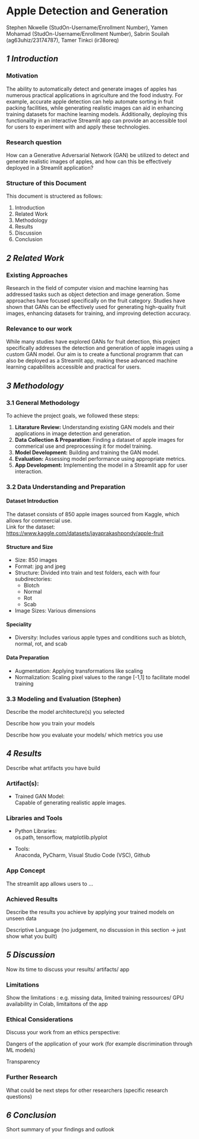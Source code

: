 # Apple Detection and Generation

Stephen Nkwelle (StudOn-Username/Enrollment Number), Yamen Mohamad (StudOn-Username/Enrollment Number), Sabrin Souilah (ag63uhiz/23174787), Tamer Tinkci (ir38oreq)

## *1 Introduction*
### Motivation
The ability to automatically detect and generate images of apples has numerous practical applications in agriculture and the food industry. For example, accurate apple detection can help automate sorting in fruit packing facilities, while generating realistic images can aid in enhancing training datasets for machine learning models. Additionally, deploying this functionality in an interactive Streamlit app can provide an accessible tool for users to experiment with and apply these technologies.

### Research question
How can a Generative Adversarial Network (GAN) be utilized to detect and generate realistic images of apples, and how can this be effectively deployed in a Streamlit application?


### Structure of this Document
This document is structered as follows:
1. Introduction
2. Related Work
3. Methodology
4. Results
5. Discussion
6. Conclusion

## *2 Related Work*

### Existing Approaches
Research in the field of computer vision and machine learning has addressed tasks such as object detection and image generation. Some approaches have focused specifically on the fruit category.
Studies have shown that GANs can be effectively used for generating high-quality fruit images, enhancing datasets for training, and improving detection accuracy.


### Relevance to our work
While many studies have explored GANs for fruit detection, this project specifically addresses the detection and generation of apple images using a custom GAN model. Our aim is to create a functional programm that can also be deployed as a Streamlit app, making these advanced machine learning capabiliteis accessible and practical for users.

## *3 Methodology*
### 3.1 General Methodology

To achieve the project goals, we followed these steps:
1. **Litarature Review:** Understanding existing GAN models and their applications in image detection and generation.
2. **Data Collection & Preparation:** Finding a dataset of apple images for commerical use and preprocessing it for model training.
3. **Model Development:** Building and training the GAN model.
4. **Evaluation:** Assessing model performance using appropriate metrics.
5. **App Development:** Implementing the model in a Streamlit app for user interaction.

### 3.2 Data Understanding and Preparation
#### Dataset Introduction  
The dataset consists of 850 apple images sourced from Kaggle, which allows for commercial use.  
Link for the dataset:   https://www.kaggle.com/datasets/jayaprakashpondy/apple-fruit  

#### Structure and Size
- Size: 850 images
- Format: jpg and jpeg
- Structure: Divided into train and test folders, each with four subdirectories:
    - Blotch
    - Normal
    - Rot
    - Scab
- Image Sizes: Various dimensions

#### Speciality
- Diversity: Includes various apple types and conditions such as blotch, normal, rot, and scab

#### Data Preparation
- Augmentation: Applying transformations like scaling
- Normalization: Scaling pixel values to the range [-1,1] to facilitate model training


### 3.3 Modeling and Evaluation (Stephen)

Describe the model architecture(s) you selected

Describe how you train your models

Describe how you evaluate your models/ which metrics you use

## *4 Results*
Describe what artifacts you have build
### Artifact(s):
- Trained GAN Model:  
Capable of generating realistic apple images.


### Libraries and Tools
- Python Libraries:  
os.path, tensorflow, matplotlib.plyplot

- Tools:  
Anaconda, PyCharm, Visual Studio Code (VSC), Github

### App Concept
The streamlit app allows users to ...

### Achieved Results
Describe the results you achieve by applying your trained models on unseen data

Descriptive Language (no judgement, no discussion in this section -> just show what you built)

## *5 Discussion*
Now its time to discuss your results/ artifacts/ app 

### Limitations
Show the limitations : e.g. missing data, limited training ressources/ GPU availability in Colab, limitaitons of the app

### Ethical Considerations
Discuss your work from an ethics perspective:

Dangers of the application of your work (for example discrimination through ML models)

Transparency 



### Further Research
What could be next steps for other researchers (specific research questions)

## *6 Conclusion*
Short summary of your findings and outlook
